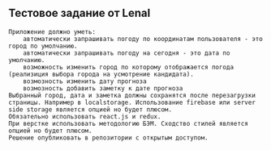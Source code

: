 ## Тестовое задание от Lenal

    Приложение должно уметь:
        автоматически запрашивать погоду по координатам пользователя - это город по умолчанию.
        автоматически запрашивать погоду на сегодня - это дата по умолчанию.
        возможность изменить город по которому отображается погода (реализиция выбора города на усмотрение кандидата).
        возмозность изменить дату прогноза
        возмозность добавить заметку к дате прогноза
    Выбранный город, дата и заметка должны сохранятся после перезагрузки страницы. Например в localstorage. Использование firebase или server side storage является опцией но будет плюсом.
    Обязательно использовать react.js и redux.
    При верстке использовать методологию БЭМ. Сходство стилей является опцией но будет плюсом.
    Решение опубликовать в репозитории с открытым доступом.
